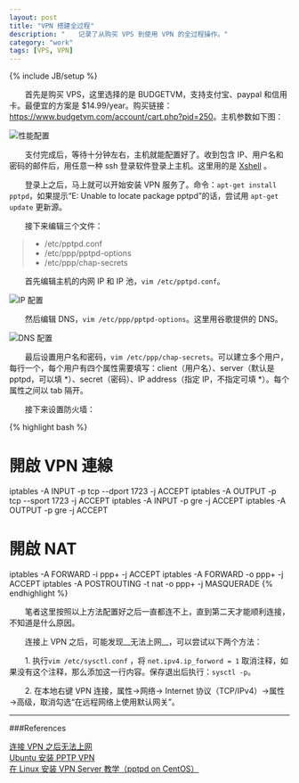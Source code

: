 ```yaml
---
layout: post
title: "VPN 搭建全过程"
description: "　　记录了从购买 VPS 到使用 VPN 的全过程操作。"
category: "work"
tags: [VPS, VPN]
---
```

{% include JB/setup %}

　　首先是购买 VPS，这里选择的是 BUDGETVM，支持支付宝、paypal 和信用卡。最便宜的方案是 $14.99/year。购买链接：<https://www.budgetvm.com/account/cart.php?pid=250>。主机参数如下图：

![性能配置]({{site.img_path}}/VPS_1.png)

　　支付完成后，等待十分钟左右，主机就能配置好了。收到包含 IP、用户名和密码的邮件后，用任意一种 ssh 登录软件登录上主机。这里用的是 [Xshell](https://www.netsarang.com/products/xsh_overview.html) 。

　　登录上之后，马上就可以开始安装 VPN 服务了。命令：` apt-get install pptpd `，如果提示“E: Unable to locate package pptpd”的话，尝试用 `apt-get update` 更新源。

　　接下来编辑三个文件：

> * /etc/pptpd.conf
> * /etc/ppp/pptpd-options
> * /etc/ppp/chap-secrets

　　首先编辑主机的内网 IP 和 IP 池，` vim /etc/pptpd.conf `。

![IP 配置]({{site.img_path}}/VPS_2.png)

　　然后编辑 DNS，` vim /etc/ppp/pptpd-options `。这里用谷歌提供的 DNS。

![DNS 配置]({{site.img_path}}/VPS_3.png)

　　最后设置用户名和密码，` vim /etc/ppp/chap-secrets `。可以建立多个用户，每行一个，每个用户有四个属性需要填写：client（用户名）、server（默认是 pptpd，可以填 *）、secret（密码）、IP address（指定 IP，不指定可填 *）。每个属性之间以 tab 隔开。

　　接下来设置防火墙：

{% highlight bash %}
# 開啟 VPN 連線
iptables -A INPUT -p tcp --dport 1723 -j ACCEPT
iptables -A OUTPUT -p tcp --sport 1723 -j ACCEPT
iptables -A INPUT -p gre -j ACCEPT
iptables -A OUTPUT -p gre -j ACCEPT
# 開啟 NAT
iptables -A FORWARD -i ppp+ -j ACCEPT
iptables -A FORWARD -o ppp+ -j ACCEPT
iptables -A POSTROUTING -t nat -o ppp+ -j MASQUERADE
{% endhighlight %}

　　笔者这里按照以上方法配置好之后一直都连不上，直到第二天才能顺利连接，不知道是什么原因。

　　连接上 VPN 之后，可能发现__无法上网__，可以尝试以下两个方法：

　　1. 执行`vim /etc/sysctl.conf` ，将 `net.ipv4.ip_forword = 1` 取消注释，如果没有这个注释，那么添加这一行内容。保存退出后执行：` sysctl -p `。

　　2. 在本地右键 VPN 连接，属性→网络→ Internet 协议（TCP/IPv4）→属性→高级，取消勾选“在远程网络上使用默认网关”。

-----------------------------------------------------------------

###References

[连接 VPN 之后无法上网](http://itpro.blog.51cto.com/1645136/324278)  
[Ubuntu 安装 PPTP VPN](http://www.darrenfang.com/2014/01/install-pptp-vpn-on-ubuntu)  
[在 Linux 安装 VPN Server 教学（pptpd on CentOS）](http://blog.toright.com/posts/3260/%E5%9C%A8-linux-%E5%AE%89%E8%A3%9D-vpn-server-%E6%95%99%E5%AD%B8-pptpd-on-centos.html)  

